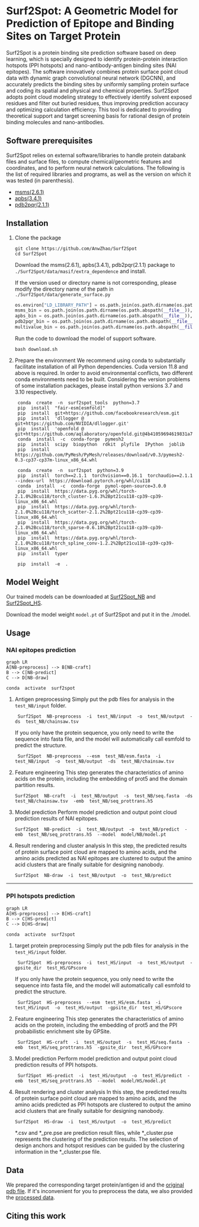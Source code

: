 # Surf2Spot: A Geometric Model for Prediction of Epitope and Binding Sites on Target Protein

Surf2Spot is a protein binding site prediction software based on deep learning, which is specially designed to identify protein-protein interaction hotspots (PPI hotspots) and nano-antibody-antigen binding sites (NAI epitopes). The software innovatively combines protein surface point cloud data with dynamic graph convolutional neural network (DGCNN), and accurately predicts the binding sites by uniformly sampling protein surface and coding its spatial and physical and chemical properties. 
Surf2Spot adopts point cloud modeling strategy to effectively identify solvent exposed residues and filter out buried residues, thus improving prediction accuracy and optimizing calculation efficiency. This tool is dedicated to providing theoretical support and target screening basis for rational design of protein binding molecules and nano-antibodies.


## Software prerequisites
Surf2Spot relies on external software/libraries to handle protein databank files and surface files, to compute chemical/geometric features and coordinates, and to perform neural network calculations. The following is the list of required libraries and programs, as well as the version on which it was tested (in parenthesis).

* [msms(2.6.1)](https://ccsb.scripps.edu/msms/)
* [apbs(3.4.1)](https://github.com/Electrostatics/apbs-pdb2pqr/releases)
* [pdb2pqr(2.1.1)](https://github.com/Electrostatics/pdb2pqr/releases?page=2)


## Installation
1. Clone the package
   ```shell
   git clone https://github.com/AnwZhao/Surf2Spot
   cd Surf2Spot
    ```
    Download the msms(2.6.1), apbs(3.4.1), pdb2pqr(2.1.1) package to `./Surf2Spot/data/masif/extra_dependence` and install.

   If the version used or directory name is not corresponding, please modify the directory name of the path in `./Surf2Spot/data/generate_surface.py`

   ```python
   os.environ["LD_LIBRARY_PATH"] = os.path.join(os.path.dirname(os.path.abspath(__file__)),  'masif/extra_dependence/APBS-3.4.1/lib')  
   msms_bin = os.path.join(os.path.dirname(os.path.abspath(__file__)),  'masif/extra_dependence/msms/msms.x86_64Linux2.2.6.1')  
   apbs_bin = os.path.join(os.path.dirname(os.path.abspath(__file__)),  'masif/extra_dependence/APBS-3.4.1/bin/apbs')  
   pdb2pqr_bin = os.path.join(os.path.dirname(os.path.abspath(__file__)),  "masif/extra_dependence/pdb2pqr/pdb2pqr")  
   multivalue_bin = os.path.join(os.path.dirname(os.path.abspath(__file__)),  "masif/extra_dependence/APBS-3.4.1/share/apbs/tools/bin/multivalue")
   ```  
    
    Run the code to download the model of support software.
    ```shell
    bash download.sh
    ```
    
    
2. Prepare the environment
We recommend using conda to substantially facilitate installation of all Python dependencies. 
Cuda version 11.8 and above is required. 
In order to avoid environmental conflicts, two different conda environments need to be built. Considering the version problems of some installation packages, please install python versions 3.7 and 3.10 respectively.
   ```shell
    conda  create  -n  surf2spot_tools  python=3.7    
    pip  install  "fair-esm[esmfold]"  
    pip  install  git+https://github.com/facebookresearch/esm.git  
    pip  install  'dllogger @ git+https://github.com/NVIDIA/dllogger.git'  
    pip  install  'openfold @ git+https://github.com/aqlaboratory/openfold.git@4b41059694619831a7db195b7e0988fc4ff3a307'   
    conda  install  -c  conda-forge  pymesh2  
    pip  install  scipy  biopython  rdkit  plyfile  IPython  joblib  
    pip  install  https://github.com/PyMesh/PyMesh/releases/download/v0.3/pymesh2-0.3-cp37-cp37m-linux_x86_64.whl
   ```

   ```shell
    conda  create  -n  surf2spot  python=3.9  
    pip  install  torch==2.1.1  torchvision==0.16.1  torchaudio==2.1.1  --index-url  https://download.pytorch.org/whl/cu118  
    conda  install  -c  conda-forge  pymol-open-source=3.0.0  
    pip  install  https://data.pyg.org/whl/torch-2.1.0%2Bcu118/torch_cluster-1.6.3%2Bpt21cu118-cp39-cp39-linux_x86_64.whl  
    pip  install  https://data.pyg.org/whl/torch-2.1.0%2Bcu118/torch_scatter-2.1.2%2Bpt21cu118-cp39-cp39-linux_x86_64.whl  
    pip  install  https://data.pyg.org/whl/torch-2.1.0%2Bcu118/torch_sparse-0.6.18%2Bpt21cu118-cp39-cp39-linux_x86_64.whl  
    pip  install  https://data.pyg.org/whl/torch-2.1.0%2Bcu118/torch_spline_conv-1.2.2%2Bpt21cu118-cp39-cp39-linux_x86_64.whl  
    pip  install  typer  
  
    pip  install  -e  .
   ```


## Model Weight

 Our trained models can be downloaded at [Surf2Spot_NB](https://huggingface.co/anwzhao/Surf2Spot_NB ) and [Surf2Spot_HS](https://huggingface.co/anwzhao/Surf2Spot_HS ).

Download the model weight `model.pt` of Surf2Spot  and put it in the ./model.


## Usage
### NAI epitopes prediction

```mermaid
graph LR
A[NB-preprocess] --> B[NB-craft] 
B --> C[NB-predict]
C --> D[NB-draw]
```
   ```shell
   conda  activate  surf2spot
   ```

1. Antigen preprocessing
   Simply put the pdb files for analysis in the `test_NB/input` folder.
   ```shell
    Surf2Spot  NB-preprocess  -i  test_NB/input  -o  test_NB/output  -ds  test_NB/chainsaw.tsv 
   ```
   If you only have the protein sequence, you only need to write the sequence into fasta file, and the model will automatically call esmfold to predict the structure.
   ```shell
    Surf2Spot  NB-preprocess  --esm  test_NB/esm.fasta  -i  test_NB/input  -o  test_NB/output  -ds  test_NB/chainsaw.tsv 
   ```

2. Feature engineering
    This step generates the characteristics of amino acids on the protein, including the embedding of prot5 and the domain partition results.
   ```shell
   Surf2Spot  NB-craft  -i  test_NB/output  -s  test_NB/seq.fasta  -ds  test_NB/chainsaw.tsv  -emb  test_NB/seq_prottrans.h5    
   ```

3. Model prediction
    Perform model prediction and output point cloud prediction results of NAI epitopes.
   ```shell
   Surf2Spot  NB-predict  -i  test_NB/output  -o  test_NB/predict  -emb  test_NB/seq_prottrans.h5  --model  model/NB/model.pt    
   ```

4. Result rendering and cluster analysis
    In this step, the predicted results of protein surface point cloud are mapped to amino acids, and the amino acids predicted as NAI epitopes are clustered to output the amino acid clusters that are finally suitable for designing nanobody.
   ```shell
   Surf2Spot  NB-draw  -i  test_NB/output  -o  test_NB/predict    
   ```
   
---
### PPI hotspots prediction

```mermaid
graph LR
A[HS-preprocess] --> B[HS-craft] 
B --> C[HS-predict]
C --> D[HS-draw]
```

   ```shell
   conda  activate  surf2spot
   ```

1. target protein preprocessing
    Simply put the pdb files for analysis in the `test_HS/input` folder.
   ```shell
    Surf2Spot  HS-preprocess  -i  test_HS/input  -o  test_HS/output  -gpsite_dir  test_HS/GPscore 
   ```
    If you only have the protein sequence, you only need to write the sequence into fasta file, and the model will automatically call esmfold to predict the structure. 
   ```shell
    Surf2Spot  HS-preprocess  --esm  test_HS/esm.fasta  -i  test_HS/input  -o  test_HS/output  -gpsite_dir  test_HS/GPscore 
   ```
   
2. Feature engineering
    This step generates the characteristics of amino acids on the protein, including the embedding of prot5 and the PPI probabilistic enrichment site by GPSite.
   ```shell
    Surf2Spot  HS-craft  -i  test_HS/output  -s  test_HS/seq.fasta  -emb  test_HS/seq_prottrans.h5  -gpsite_dir  test_HS/GPscore 
   ```

3. Model prediction
    Perform model prediction and output point cloud prediction results of PPI hotspots.
   ```shell
    Surf2Spot  HS-predict  -i  test_HS/output  -o  test_HS/predict  -emb  test_HS/seq_prottrans.h5  --model  model/HS/model.pt 
   ```

4. Result rendering and cluster analysis
    In this step, the predicted results of protein surface point cloud are mapped to amino acids, and the amino acids predicted as PPI hotspots are clustered to output the amino acid clusters that are finally suitable for designing nanobody.
   ```shell
   Surf2Spot  HS-draw  -i  test_HS/output  -o  test_HS/predict    
   ```
   *.csv and *_pre.pse are prediction result files, while *_cluster.pse represents the clustering of the prediction results. The selection of design anchors and hotspot residues can be guided by the clustering information in the *_cluster.pse file.

 
## Data
We prepared the corresponding target protein/antigen id and the [original pdb file](https://huggingface.co/datasets/anwzhao/Surf2Spot_raw_data).
If it's inconvenient for you to preprocess the data, we also provided the [processed data](https://huggingface.co/datasets/anwzhao/Surf2Spot_data).                                                                                                                                                                                                                                                                                                                                                                                                                                                                                                                                                                                                                                                                                                                                                                                                                                                                                                                                                                                                                                                                                                                                                                


## Citing this work

```bibtex

```

